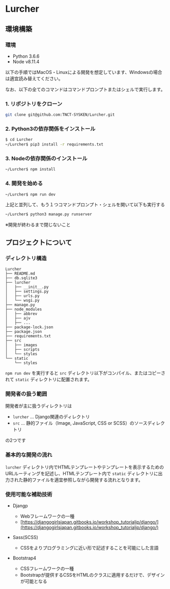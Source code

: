 # Lurcher

## 環境構築

### 環境

- Python 3.6.6
- Node v8.11.4

以下の手順ではMacOS・Linuxによる開発を想定しています、Windowsの場合は適宜読み替えてください。

なお、以下の全てのコマンドはコマンドプロンプトまたはシェルで実行します。

### 1. リポジトリをクローン

``` bash
git clone git@github.com:TNCT-SYSKEN/Lurcher.git
```

### 2. Python3の依存関係をインストール

```  bash
$ cd Lurcher
~/Lurcher$ pip3 install -r requirements.txt
```

### 3. Nodeの依存関係のインストール

``` bash
~/Lurcher$ npm install
```

### 4. 開発を始める

``` bash
~/Lurcher$ npm run dev
```

上記と並列して、もう１つコマンドプロンプト・シェルを開いて以下も実行する

``` bash
~/Lurcher$ python3 manage.py runserver
```

※開発が終わるまで閉じないこと

## プロジェクトについて

### ディレクトリ構造

```
Lurcher
├── README.md
├── db.sqlite3
├── lurcher
│   ├── __init__.py
│   ├── settings.py
│   ├── urls.py
│   └── wsgi.py
├── manage.py
├── node_modules
│   ├── abbrev
│   ├── ajv
│   ├── ...
├── package-lock.json
├── package.json
├── requirements.txt
├── src
│   ├── images
│   ├── scripts
│   └── styles
└── static
    └── styles
```

`npm run dev` を実行すると `src` ディレクトリ以下がコンパイル、またはコピーされて `static` ディレクトリに配置されます。

### 開発者の扱う範囲

開発者が主に扱うディレクトリは

- `lurcher` … Django関連のディレクトリ
- `src` … 静的ファイル（Image, JavaScript, CSS or SCSS）のソースディレクトリ

の2つです

### 基本的な開発の流れ

`lurcher` ディレクトリ内でHTMLテンプレートやテンプレートを表示するためのURLルーティングを記述し、HTMLテンプレート内で `static` ディレクトリに出力された静的ファイルを適宜参照しながら開発する流れとなります。

### 使用可能な補助技術

- Djangp
  * Webフレームワークの一種
  * [https://djangogirlsjapan.gitbooks.io/workshop_tutorialjp/django/](https://djangogirlsjapan.gitbooks.io/workshop_tutorialjp/django/)

- Sass(SCSS)
  * CSSをよりプログラミングに近い形で記述することを可能にした言語

- Bootstrap4
  * CSSフレームワークの一種
  * Bootstrapが提供するCSSをHTMLのクラスに適用するだけで、デザインが可能となる